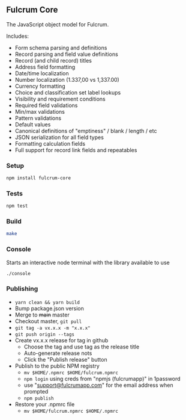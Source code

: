 ## Fulcrum Core

The JavaScript object model for Fulcrum.

Includes:
* Form schema parsing and definitions
* Record parsing and field value definitions
* Record (and child record) titles
* Address field formatting
* Date/time localization
* Number localization (1.337,00 vs 1,337.00)
* Currency formatting
* Choice and classification set label lookups
* Visibility and requirement conditions
* Required field validations
* Min/max validations
* Pattern validations
* Default values
* Canonical definitions of "emptiness" / blank / length / etc
* JSON serialization for all field types
* Formatting calculation fields
* Full support for record link fields and repeatables

### Setup

```sh
npm install fulcrum-core
```

### Tests

```sh
npm test
```

### Build

```sh
make
```

### Console

Starts an interactive node terminal with the library available to use

```sh
./console
```


### Publishing

- `yarn clean && yarn build`
- Bump package.json version
- Merge to ~~main~~ master
- Checkout master, `git pull`
- `git tag -a vx.x.x -m "x.x.x"`
- `git push origin --tags`
- Create vx.x.x release for tag in github
  - Choose the tag and use tag as the release title
  - Auto-generate release nots
  - Click the "Publish release" button
- Publish to the public NPM registry
  - `mv $HOME/.npmrc $HOME/fulcrum.npmrc`
  - `npm login` using creds from "npmjs (fulcrumapp)" in 1password
  - use "support@fulcrumapp.com" for the email address when prompted
  - `npm publish`
- Restore your .npmrc file
  - `mv $HOME/fulcrum.npmrc $HOME/.npmrc`
